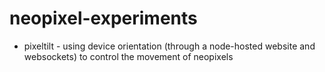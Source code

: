 # neopixel-experiments

- pixeltilt - using device orientation (through a node-hosted website and websockets) to control the movement of neopixels
